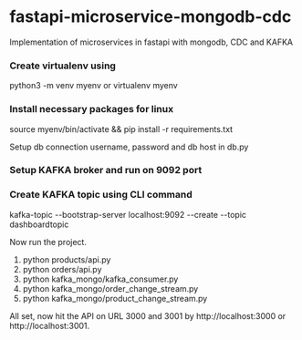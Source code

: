 # fastapi-microservice-mongodb-cdc
Implementation of microservices in fastapi with mongodb, CDC and KAFKA

### Create virtualenv using
python3 -m venv myenv or virtualenv myenv

### Install necessary packages for linux
source myenv/bin/activate && pip install -r requirements.txt

<p>Setup db connection username, password and db host in db.py</p>

### Setup KAFKA broker and run on 9092 port
### Create KAFKA topic using CLI command
kafka-topic --bootstrap-server localhost:9092 --create --topic dashboardtopic

Now run the project.

1. python products/api.py
2. python orders/api.py
3. python kafka_mongo/kafka_consumer.py
4. python kafka_mongo/order_change_stream.py
5. python kafka_mongo/product_change_stream.py


All set, now hit the API on URL 3000 and 3001 by http://localhost:3000 or http://localhost:3001.



